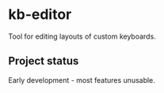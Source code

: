 # kb-editor
Tool for editing layouts of custom keyboards.

## Project status

Early development - most features unusable.
